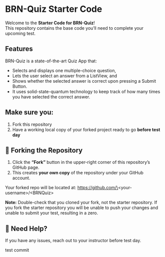 # BRN-Quiz Starter Code

Welcome to the **Starter Code for BRN-Quiz**!  
This repository contains the base code you’ll need to complete your upcoming test.

## Features
BRN-Quiz is a state-of-the-art Quiz App that:
- Selects and displays one multiple-choice question, 
- Lets the user select an answer from a ListView, and 
- Shows whether the selected answer is correct upon pressing a Submit Button. 
- It uses solid-state-quantum technology to keep track of how many times you have selected the correct answer.

## Make sure you:
1) Fork this repository 
2) Have a working local copy of your forked project ready to go **before test day**

## 🍴 Forking the Repository

1. Click the **“Fork”** button in the upper-right corner of this repository’s GitHub page.
2. This creates **your own copy** of the repository under your GitHub account.

Your forked repo will be located at:
https://github.com/\<your-username\>/\<BRNQuiz\>

**Note:** Double-check that you cloned your fork, not the starter repository.
If you fork the starter repository you will be unable to push your changes and unable to submit your test, resulting in a zero.

## 🧠 Need Help?

If you have any issues, reach out to your instructor before test day.

test commit